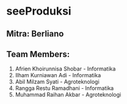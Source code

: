 # seeProduksi

## Mitra: Berliano

## Team Members: 
1. Afrien Khoirunnisa Shobar - Informatika
2. Ilham Kurniawan Adi - Informatika
3. Abil Milzam Syati - Agroteknologi
4. Rangga Restu Ramadhani - Informatika
5. Muhammad Raihan Akbar - Agroteknologi
